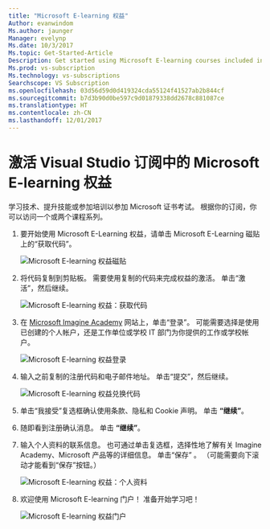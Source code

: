 ```yaml
---
title: "Microsoft E-learning 权益"
Author: evanwindom
Ms.author: jaunger
Manager: evelynp
Ms.date: 10/3/2017
Ms.topic: Get-Started-Article
Description: Get started using Microsoft E-learning courses included in your Visual Studio subscription.
Ms.prod: vs-subscription
Ms.technology: vs-subscriptions
Searchscope: VS Subscription
ms.openlocfilehash: 03d56d59d0d419324cda55124f41527ab2b844cf
ms.sourcegitcommit: b7d3b90d0be597c9d01879338dd2678c881087ce
ms.translationtype: HT
ms.contentlocale: zh-CN
ms.lasthandoff: 12/01/2017
---
```

# <a name="activating-the-microsoft-e-learning-benefit-in-visual-studio-subscriptions"></a>激活 Visual Studio 订阅中的 Microsoft E-learning 权益

学习技术、提升技能或参加培训以参加 Microsoft 证书考试。  根据你的订阅，你可以访问一个或两个课程系列。  

1.  要开始使用 Microsoft E-Learning 权益，请单击 Microsoft E-Learning 磁贴上的“获取代码”。 

    ![Microsoft E-learning 权益磁贴](_img\vs-elearn\vs-elearn-tile.png)

2.  将代码复制到剪贴板。  需要使用复制的代码来完成权益的激活。  单击“激活”，然后继续。 

    ![Microsoft E-learning 权益：获取代码](_img\vs-elearn\vs-elearn-get-code.png)


3.  在 [Microsoft Imagine Academy](https://imagineacademy.microsoft.com/AccessCodeRedemption/enrollmentcode?channelid=6) 网站上，单击“登录”。  可能需要选择是使用已创建的个人帐户，还是工作单位或学校 IT 部门为你提供的工作或学校帐户。 

    ![Microsoft E-learning 权益登录](_img\vs-elearn\vs-elearn-imagine-resized.png)


4.  输入之前复制的注册代码和电子邮件地址。  单击“提交”，然后继续。  

    ![Microsoft E-learning 权益兑换代码](_img\vs-elearn\vs-elearn-enter-code-resized.png)


5.  单击“我接受”复选框确认使用条款、隐私和 Cookie 声明。  单击 **“继续”**。  
6.  随即看到注册确认消息。  单击 **“继续”**。  
7.  输入个人资料的联系信息。  也可通过单击复选框，选择性地了解有关 Imagine Academy、Microsoft 产品等的详细信息。  单击“保存” 。  （可能需要向下滚动才能看到“保存”按钮。）

    ![Microsoft E-learning 权益：个人资料](_img\vs-elearn\vs-elearn-full-profile.png)

8.  欢迎使用 Microsoft E-learning 门户！ 准备开始学习吧！

    ![Microsoft E-learning 权益门户](_img\vs-elearn\vs-elearn-portal.png)
